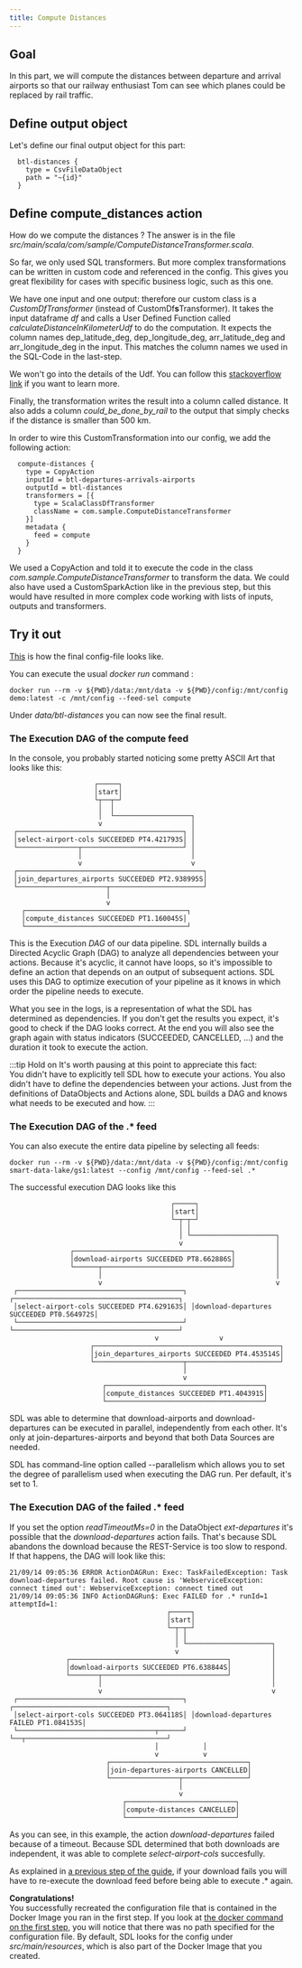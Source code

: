 ```yaml
---
title: Compute Distances
---
```


## Goal

In this part, we will compute the distances between departure and arrival airports
so that our railway enthusiast Tom can see which planes could be replaced by rail traffic.


## Define output object
Let's define our final output object for this part:

      btl-distances {
        type = CsvFileDataObject
        path = "~{id}"
      }


## Define compute_distances action

How do we compute the distances ? 
The answer is in the file *src/main/scala/com/sample/ComputeDistanceTransformer.scala*.

So far, we only used SQL transformers. 
But more complex transformations can be written in custom code and referenced in the config.
This gives you great flexibility for cases with specific business logic, such as this one.

We have one input and one output: therefore our custom class is a *CustomDfTransformer* (instead of CustomDf**s**Transformer).
It takes the input dataframe *df* and calls a User Defined Function called *calculateDistanceInKilometerUdf*
to do the computation.
It expects the column names dep_latitude_deg, dep_longitude_deg, arr_latitude_deg and arr_longitude_deg in the input.
This matches the column names we used in the SQL-Code in the last-step.

We won't go into the details of the Udf. 
You can follow this [stackoverflow link](https://stackoverflow.com/questions/27928/calculate-distance-between-two-latitude-longitude-points-haversine-formula)
if you want to learn more.

Finally, the transformation writes the result into a column called distance.
It also adds a column *could_be_done_by_rail* to the output that simply checks if the distance is smaller than 500 km.

In order to wire this CustomTransformation into our config, we add the following action:

      compute-distances {
        type = CopyAction
        inputId = btl-departures-arrivals-airports
        outputId = btl-distances
        transformers = [{
          type = ScalaClassDfTransformer
          className = com.sample.ComputeDistanceTransformer
        }]
        metadata {
          feed = compute
        }
      }

We used a CopyAction and told it to execute the code in the class *com.sample.ComputeDistanceTransformer* to transform the data.
We could also have used a CustomSparkAction like in the previous step, 
but this would have resulted in more complex code working with lists of inputs, outputs and transformers.


## Try it out

[This](../config-examples/application-compute-part1-final.conf) is how the final config-file looks like.

You can execute the usual *docker run* command :

    docker run --rm -v ${PWD}/data:/mnt/data -v ${PWD}/config:/mnt/config demo:latest -c /mnt/config --feed-sel compute

Under *data/btl-distances* you can now see the final result. 

### The Execution DAG of the compute feed

In the console, you probably started noticing some pretty ASCII Art that looks like this:

                         ┌─────┐
                         │start│
                         └┬──┬─┘
                          │  │
                          │  └───────────────────┐
                          v                      │
     ┌─────────────────────────────────────────┐ │
     │select-airport-cols SUCCEEDED PT4.421793S│ │
     └───────────────┬─────────────────────────┘ │
                     │                           │
                     v                           v
     ┌──────────────────────────────────────────────┐
     │join_departures_airports SUCCEEDED PT2.938995S│
     └──────────────────────┬───────────────────────┘
                            │
                            v
       ┌────────────────────────────────────────┐
       │compute_distances SUCCEEDED PT1.160045S│
       └────────────────────────────────────────┘

This is the Execution *DAG* of our data pipeline. 
SDL internally builds a Directed Acyclic Graph (DAG) to analyze all dependencies between your actions. 
Because it's acyclic, it cannot have loops, so it's impossible to define an action that depends on an output of subsequent actions.
SDL uses this DAG to optimize execution of your pipeline as it knows in which order the pipeline needs to execute.

What you see in the logs, is a representation of what the SDL has determined as dependencies.
If you don't get the results you expect, it's good to check if the DAG looks correct.
At the end you will also see the graph again with status indicators (SUCCEEDED, CANCELLED, ...) and the duration it took to execute the action.

:::tip Hold on
It's worth pausing at this point to appreciate this fact:  
You didn't have to explicitly tell SDL how to execute your actions.
You also didn't have to define the dependencies between your actions.
Just from the definitions of DataObjects and Actions alone, SDL builds a DAG and knows what needs to be executed and how.
:::


### The Execution DAG of the .* feed

You can also execute the entire data pipeline by selecting all feeds:
        
    docker run --rm -v ${PWD}/data:/mnt/data -v ${PWD}/config:/mnt/config smart-data-lake/gs1:latest --config /mnt/config --feed-sel .*

The successful execution DAG looks like this

                                            ┌─────┐
                                            │start│
                                            └─┬─┬─┘
                                              │ │
                                              │ └─────────────────────┐
                                              v                       │
                   ┌───────────────────────────────────────┐          │
                   │download-airports SUCCEEDED PT8.662886S│          │
                   └──────┬────────────────────────────────┘          │
                          │                                           │
                          v                                           v
     ┌─────────────────────────────────────────┐ ┌─────────────────────────────────────────┐
     │select-airport-cols SUCCEEDED PT4.629163S│ │download-departures SUCCEEDED PT0.564972S│
     └─────────────────────────────────────────┘ └─────────────────────────────────────────┘                                      
                                        v               v
                        ┌──────────────────────────────────────────────┐
                        │join_departures_airports SUCCEEDED PT4.453514S│
                        └──────────────────────┬───────────────────────┘
                                               │
                                               v
                           ┌───────────────────────────────────────┐
                           │compute_distances SUCCEEDED PT1.404391S│
                           └───────────────────────────────────────┘

SDL was able to determine that download-airports and download-departures can be executed in parallel,
independently from each other. It's only at join-departures-airports and beyond that both Data Sources are needed.

SDL has command-line option called --parallelism which allows you to set the degree of parallelism used when executing the DAG run.
Per default, it's set to 1.


### The Execution DAG of the failed .* feed

If you set the option *readTimeoutMs=0* in the DataObject *ext-departures*  it's possible that the *download-departures* action fails.
That's because SDL abandons the download because the REST-Service is too slow to respond.
If that happens, the DAG will look like this:

    21/09/14 09:05:36 ERROR ActionDAGRun: Exec: TaskFailedException: Task download-departures failed. Root cause is 'WebserviceException: connect timed out': WebserviceException: connect timed out
    21/09/14 09:05:36 INFO ActionDAGRun$: Exec FAILED for .* runId=1 attemptId=1:
                                           ┌─────┐
                                           │start│
                                           └─┬─┬─┘
                                             │ │
                                             │ └─────────────────────┐
                                             v                       │
                  ┌───────────────────────────────────────┐          │
                  │download-airports SUCCEEDED PT6.638844S│          │
                  └───────┬───────────────────────────────┘          │
                          │                                          │
                          v                                          v
     ┌─────────────────────────────────────────┐ ┌──────────────────────────────────────┐
     │select-airport-cols SUCCEEDED PT3.064118S│ │download-departures FAILED PT1.084153S│
     └──────────────────────────────────┬──────┘ └──┬───────────────────────────────────┘
                                        │           │
                                        v           v
                            ┌──────────────────────────────────┐
                            │join-departures-airports CANCELLED│
                            └─────────────────┬────────────────┘
                                              │
                                              v
                                ┌───────────────────────────┐
                                │compute-distances CANCELLED│
                                └───────────────────────────┘

As you can see, in this example, the action *download-departures* failed because of a timeout.
Because SDL determined that both downloads are independent, it was able to complete *select-airport-cols* succesfully.

As explained in [a previous step of the guide](select-columns.md#more-on-feeds),
if your download fails you will have to re-execute the download feed before being able to execute
.* again.


**Congratulations!**  
You successfully recreated the configuration file that is contained in the Docker Image you ran in the first step.
If you look at [the docker command on the first step](../setup.md), you will notice that there was no path specified for the configuration file.
By default, SDL looks for the config under *src/main/resources*, which is also part of the Docker Image that you created.
